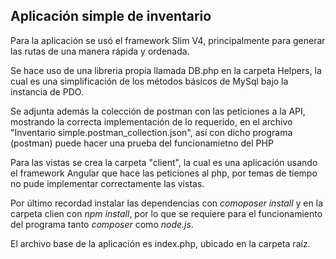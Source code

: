 ## Aplicación simple de inventario

Para la aplicación se usó el framework Slim V4, principalmente para generar las rutas de una manera rápida y ordenada.

Se hace uso de una libreria propia llamada DB.php en la carpeta Helpers, la cual es una simplificación de los métodos básicos de MySql  bajo la instancia de PDO.

Se adjunta además la colección de postman con las peticiones a la API, mostrando la correcta implementación de lo requerido, en el archivo "Inventario simple.postman_collection.json", así con dicho programa (postman) puede hacer una prueba del funcionamietno del PHP

Para las vistas se crea la carpeta "client", la cual es una aplicación usando el framework Angular que hace las peticiones al php, por temas de tiempo no pude implementar correctamente las vistas.

Por último recordad instalar las dependencias con *comoposer install* y en la carpeta clien con *npm install*, por lo que se requiere para el funcionamiento del programa tanto *composer* como *node.js*.

El archivo base de la aplicación es index.php, ubicado en la carpeta raíz.